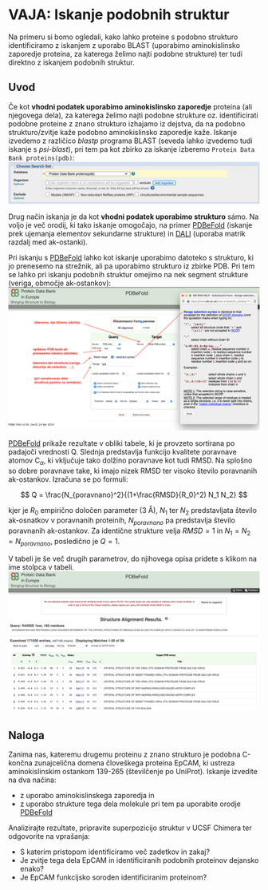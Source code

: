 # VAJA: Iskanje podobnih struktur

Na primeru si bomo ogledali, kako lahko proteine s podobno strukturo identificiramo z iskanjem z uporabo BLAST (uporabimo aminokislinsko zaporedje proteina, za katerega želimo najti podobne strukture) ter tudi direktno z iskanjem podobnih struktur.

## Uvod
Če kot **vhodni podatek uporabimo aminokislinsko zaporedje** proteina (ali njegovega dela), za katerega želimo najti podobne strukture oz. identificirati podobne proteine z znano strukturo izhajamo iz dejstva, da na podobno strukturo/zvitje kaže podobno aminokislinsko zaporedje kaže. Iskanje izvedemo z različico *blastp* programa BLAST (seveda lahko izvedemo tudi iskanje s *psi-blast*), pri tem pa kot zbirko za iskanje izberemo `Protein Data Bank proteins(pdb)`:
![Izbira PDB kot zbirke za iskanje](slike/podobne_strukture-blast.png)

Drug način iskanja je da kot **vhodni podatek uporabimo strukturo** sámo. Na voljo je več orodij, ki tako iskanje omogočajo, na primer [PDBeFold](https://www.ebi.ac.uk/msd-srv/ssm/) (iskanje prek ujemanja elementov sekundarne strukture) in [DALI](http://ekhidna2.biocenter.helsinki.fi/dali/) (uporaba matrik razdalj med ak-ostanki).

Pri iskanju s [PDBeFold](https://www.ebi.ac.uk/msd-srv/ssm/) lahko kot iskanje uporabimo datoteko s strukturo, ki jo prenesemo na strežnik, ali pa uporabimo strukturo iz zbirke PDB. Pri tem se lahko pri iskanju podobnih struktur omejimo na nek segment strukture (veriga, območje ak-ostankov):
![PDBeFold](slike/podobne_strukture-pdbefold-vhod.png)

[PDBeFold](https://www.ebi.ac.uk/msd-srv/ssm/) prikaže rezultate v obliki tabele, ki je provzeto sortirana po padajoči vrednosti Q. Slednja predstavlja funkcijo kvalitete poravnave atomov C$_{\alpha}$, ki vključuje tako dolžino poravnave kot tudi RMSD. Na splošno so dobre poravnave take, ki imajo nizek RMSD ter visoko število poravnanih ak-ostankov. Izračuna se po formuli:

$$
Q = \frac{N_{poravnano}^2}{(1+\frac{RMSD}{R_0}^2) N_1 N_2}
$$

kjer je $R_0$ empirično določen parameter (3 Å), $N_1$ ter $N_2$ predstavljata število ak-osnatkov v poravnanih proteinih, $N_{poravnano}$ pa predstavlja število poravnanih ak-ostankov. Za identične strukture velja $RMSD=1$ in $N_1 = N_2 = N_{poravnano}$, posledično je $Q = 1$.

V tabeli je še več drugih parametrov, do njihovega opisa pridete s klikom na ime stolpca v tabeli.
![PDBeFold](slike/podobne_strukture-pdbefold-tabela.png)


## Naloga
Zanima nas, kateremu drugemu proteinu z znano strukturo je podobna C-končna zunajcelična domena  človeškega proteina EpCAM, ki ustreza aminokislinskim ostankom 139-265 (številčenje po UniProt). Iskanje izvedite na dva načina:
* z uporabo aminokislinskega zaporedja in
* z uporabo strukture tega dela molekule pri tem pa uporabite orodje [PDBeFold](https://www.ebi.ac.uk/msd-srv/ssm/)

Analizirajte rezultate, pripravite superpozicijo struktur v UCSF Chimera ter odgovorite na vprašanja:
* S katerim pristopom identificiramo več zadetkov in zakaj?
* Je zvitje tega dela EpCAM in identificiranih podobnih proteinov dejansko enako?
* Je EpCAM funkcijsko soroden identificiranim proteinom?